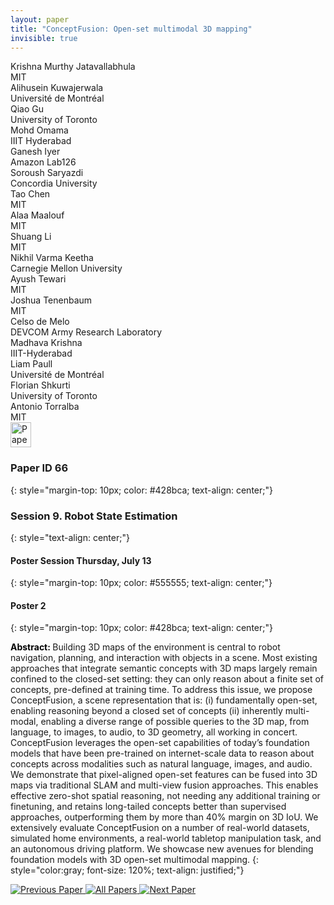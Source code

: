 ```yaml
---
layout: paper
title: "ConceptFusion: Open-set multimodal 3D mapping"
invisible: true
---
```

<div class="paper-authors">
<div class="paper-author-box">
    <div class="paper-author-name">Krishna Murthy Jatavallabhula</div>
    <div class="paper-author-uni">MIT</div>
</div>
<div class="paper-author-box">
    <div class="paper-author-name">Alihusein Kuwajerwala</div>
    <div class="paper-author-uni">Université de Montréal </div>
</div>
<div class="paper-author-box">
    <div class="paper-author-name">Qiao Gu</div>
    <div class="paper-author-uni">University of Toronto</div>
</div>
<div class="paper-author-box">
    <div class="paper-author-name">Mohd Omama</div>
    <div class="paper-author-uni">IIIT Hyderabad</div>
</div>
<div class="paper-author-box">
    <div class="paper-author-name">Ganesh Iyer</div>
    <div class="paper-author-uni">Amazon Lab126</div>
</div>
<div class="paper-author-box">
    <div class="paper-author-name">Soroush Saryazdi</div>
    <div class="paper-author-uni">Concordia University</div>
</div>
<div class="paper-author-box">
    <div class="paper-author-name">Tao Chen</div>
    <div class="paper-author-uni">MIT</div>
</div>
<div class="paper-author-box">
    <div class="paper-author-name">Alaa Maalouf</div>
    <div class="paper-author-uni">MIT</div>
</div>
<div class="paper-author-box">
    <div class="paper-author-name">Shuang Li</div>
    <div class="paper-author-uni">MIT</div>
</div>
<div class="paper-author-box">
    <div class="paper-author-name">Nikhil Varma Keetha</div>
    <div class="paper-author-uni">Carnegie Mellon University</div>
</div>
<div class="paper-author-box">
    <div class="paper-author-name">Ayush Tewari</div>
    <div class="paper-author-uni">MIT</div>
</div>
<div class="paper-author-box">
    <div class="paper-author-name">Joshua Tenenbaum</div>
    <div class="paper-author-uni">MIT</div>
</div>
<div class="paper-author-box">
    <div class="paper-author-name">Celso de Melo</div>
    <div class="paper-author-uni">DEVCOM Army Research Laboratory</div>
</div>
<div class="paper-author-box">
    <div class="paper-author-name">Madhava Krishna</div>
    <div class="paper-author-uni">IIIT-Hyderabad</div>
</div>
<div class="paper-author-box">
    <div class="paper-author-name">Liam Paull</div>
    <div class="paper-author-uni">Université de Montréal</div>
</div>
<div class="paper-author-box">
    <div class="paper-author-name">Florian Shkurti</div>
    <div class="paper-author-uni">University of Toronto</div>
</div>
<div class="paper-author-box">
    <div class="paper-author-name">Antonio Torralba</div>
    <div class="paper-author-uni">MIT</div>
</div>

</div><div class="paper-pdf">
<div> <a href="http://www.roboticsproceedings.org/rss19/p066.pdf"><img src="{{ site.baseurl }}/images/paper_link.png" alt="Paper Website" width = "33"  height = "40"/></a> </div>
</div>

### Paper ID 66
{: style="margin-top: 10px; color: #428bca; text-align: center;"}

### Session 9. Robot State Estimation
{: style="text-align: center;"}

#### Poster Session Thursday, July 13
{: style="margin-top: 10px; color: #555555; text-align: center;"}

#### Poster 2
{: style="margin-top: 10px; color: #428bca; text-align: center;"}

<b style="color: black;">Abstract: </b>Building 3D maps of the environment is central to robot navigation, planning, and interaction with objects in a scene. Most existing approaches that integrate semantic concepts with 3D maps largely remain confined to the closed-set setting: they can only reason about a finite set of concepts, pre-defined at training time. To address this issue, we propose ConceptFusion, a scene representation that is: (i) fundamentally open-set, enabling reasoning beyond a closed set of concepts (ii) inherently multi-modal, enabling a diverse range of possible queries to the 3D map, from language, to images, to audio, to 3D geometry, all working in concert. ConceptFusion leverages the open-set capabilities of today’s foundation models that have been pre-trained on internet-scale data to reason about concepts across modalities such as natural language, images, and audio. We demonstrate that pixel-aligned open-set features can be fused into 3D maps via traditional SLAM and multi-view fusion approaches. This enables effective zero-shot spatial reasoning, not needing any additional training or finetuning, and retains long-tailed concepts better than supervised approaches, outperforming them by more than 40% margin on 3D IoU. We extensively evaluate ConceptFusion on a number of real-world datasets, simulated home environments, a real-world tabletop manipulation task, and an autonomous driving platform. We showcase new avenues for blending foundation models with 3D open-set multimodal mapping.
{: style="color:gray; font-size: 120%; text-align: justified;"}


<div class="paper-menu">
<a href="{{ site.baseurl }}/program/papers/065/"> <img src="{{ site.baseurl }}/images/previous_paper_icon.png" alt="Previous Paper" title="Previous Paper"/> </a>
<a href="{{ site.baseurl }}/program/papers"><img src="{{ site.baseurl }}/images/overview_icon.png" alt="All Papers" title="All Papers"/> </a>
<a href="{{ site.baseurl }}/program/papers/067/"> <img src="{{ site.baseurl }}/images/next_paper_icon.png" alt="Next Paper" title="Next Paper"/> </a>

</div>
